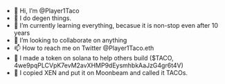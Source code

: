 - 👋 Hi, I’m @Player1Taco
- 👀 I do degen things.
- 🌱 I’m currently learning everything, becasue it is non-stop even after 10 years
- 💞️ I’m looking to collaborate on anything
- 📫 How to reach me on Twitter @Player1Taco.eth
- 🦖 I made a token on solana to help others build ($TACO, 4we9pqPLCVpK7evM2avXHMP9dEysmhbkAaJzG4gr6t4V)
- 🦖 I copied XEN and put it on Moonbeam and called it TACOs.
<!---
Player1Taco/Player1Taco is a ✨ special ✨ repository because its `README.md` (this file) appears on your GitHub profile.
You can click the Preview link to take a look at your changes.
--->
